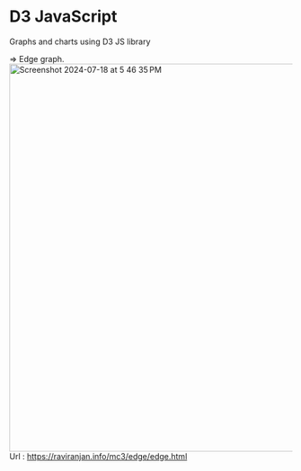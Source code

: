 # D3 JavaScript

Graphs and charts using D3 JS library

=> Edge graph. 
<img width="689" alt="Screenshot 2024-07-18 at 5 46 35 PM" src="https://github.com/user-attachments/assets/09d545a5-2531-4554-b173-836f0ecd81c5">
Url : https://raviranjan.info/mc3/edge/edge.html 

